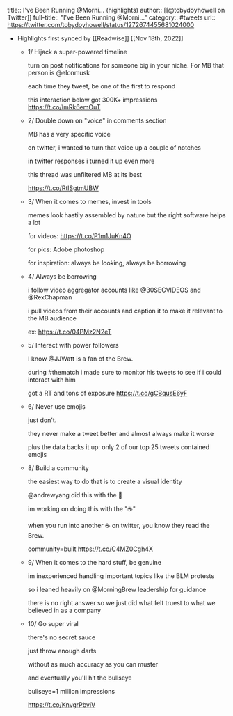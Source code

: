 title:: I've Been Running @Morni... (highlights)
author:: [[@tobydoyhowell on Twitter]]
full-title:: "I've Been Running @Morni..."
category:: #tweets
url:: https://twitter.com/tobydoyhowell/status/1272674455681024000

- Highlights first synced by [[Readwise]] [[Nov 18th, 2022]]
	- 1/ Hijack a super-powered timeline
	  
	  turn on post notifications for someone big in your niche. For MB that person is @elonmusk
	  
	  each time they tweet, be one of the first to respond 
	  
	  this interaction below got 300K+ impressions https://t.co/ImRk6emOuT
	- 2/ Double down on "voice" in comments section
	  
	  MB has a very specific voice
	  
	  on twitter, i wanted to turn that voice up a couple of notches 
	  
	  in twitter responses i turned it up even more 
	  
	  this thread was unfiltered MB at its best
	  
	  https://t.co/RtlSgtmUBW
	- 3/ When it comes to memes, invest in tools
	  
	  memes look hastily assembled by nature but the right software helps a lot
	  
	  for videos: https://t.co/P1m1JuKn4O
	  
	  for pics: Adobe photoshop
	  
	  for inspiration: always be looking, always be borrowing
	- 4/ Always be borrowing
	  
	  i follow video aggregator accounts like @30SECVIDEOS and @RexChapman
	  
	  i pull videos from their accounts and caption it to make it relevant to the MB audience
	  
	  ex: https://t.co/04PMz2N2eT
	- 5/ Interact with power followers
	  
	  I know @JJWatt is a fan of the Brew.
	  
	   during #thematch i made sure to monitor his tweets to see if i could interact with him
	  
	  got a RT and tons of exposure https://t.co/gCBqusE6yF
	- 6/ Never use emojis
	  
	  just don't. 
	  
	  they never make a tweet better and almost always make it worse
	  
	  plus the data backs it up: only 2 of our top 25 tweets contained emojis
	- 8/ Build a community
	  
	  the easiest way to do that is to create a visual identity
	  
	  @andrewyang did this with the 🧢
	  
	  im working on doing this with the "☕️"
	  
	  when you run into another ☕️ on twitter, you know they read the Brew. 
	  
	  community=built https://t.co/C4MZ0Cgh4X
	- 9/ When it comes to the hard stuff, be genuine
	  
	  im inexperienced handling important topics like the BLM protests
	  
	  so i leaned heavily on @MorningBrew leadership for guidance
	  
	  there is no right answer so we just did what felt truest to what we believed in as a company
	- 10/ Go super viral
	  
	  there's no secret sauce 
	  
	  just throw enough darts
	  
	  without as much accuracy as you can muster
	  
	  and eventually you'll hit the bullseye
	  
	  bullseye=1 million impressions
	  
	  https://t.co/KnvgrPbviV